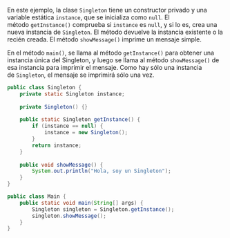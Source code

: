 En este ejemplo, la clase `Singleton` tiene un constructor privado y una variable estática `instance`, que se inicializa como `null`. El método `getInstance()` comprueba si `instance` es `null`, y si lo es, crea una nueva instancia de `Singleton`. El método devuelve la instancia existente o la recién creada. El método `showMessage()` imprime un mensaje simple.

En el método `main()`, se llama al método `getInstance()` para obtener una instancia única del Singleton, y luego se llama al método `showMessage()` de esa instancia para imprimir el mensaje. Como hay sólo una instancia de `Singleton`, el mensaje se imprimirá sólo una vez.

```java
public class Singleton {
	private static Singleton instance;
	 
	private Singleton() {}
	
	public static Singleton getInstance() {
		if (instance == null) {
	        instance = new Singleton();
	    }
	    return instance;
	}
	
	public void showMessage() {
	    System.out.println("Hola, soy un Singleton");
	}
}
```

```java
public class Main {
	public static void main(String[] args) {
	    Singleton singleton = Singleton.getInstance();
	    singleton.showMessage();
	}
}
```